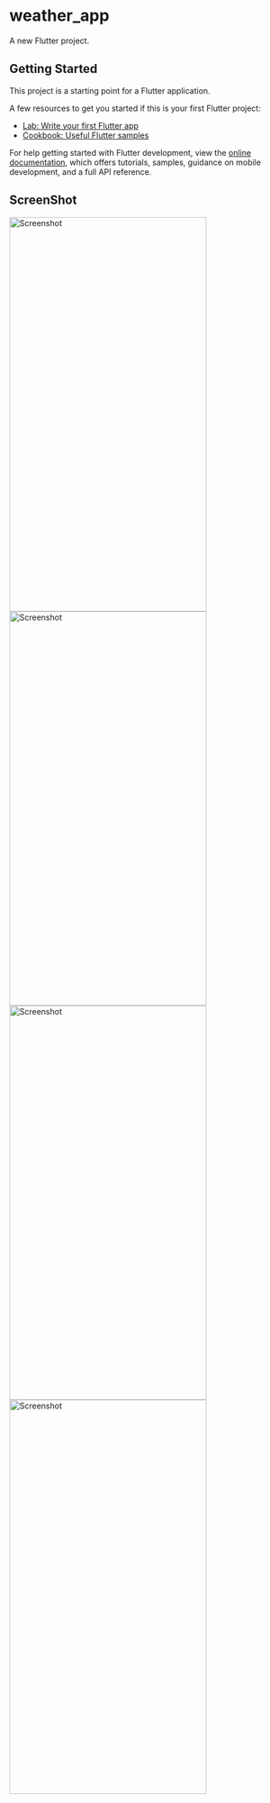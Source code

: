 # weather_app

A new Flutter project.

## Getting Started

This project is a starting point for a Flutter application.

A few resources to get you started if this is your first Flutter project:

- [Lab: Write your first Flutter app](https://docs.flutter.dev/get-started/codelab)
- [Cookbook: Useful Flutter samples](https://docs.flutter.dev/cookbook)

For help getting started with Flutter development, view the
[online documentation](https://docs.flutter.dev/), which offers tutorials,
samples, guidance on mobile development, and a full API reference.


## ScreenShot
<img src="https://github.com/nt044/Weather-App/blob/main/Screenshots/SS1.jpg" alt="Screenshot" width="350" height="700">
<img src="https://github.com/nt044/Weather-App/blob/main/Screenshots/SS2.jpg" alt="Screenshot" width="350" height="700">
<img src="https://github.com/nt044/Weather-App/blob/main/Screenshots/SS3.jpg" alt="Screenshot" width="350" height="700">
<img src="https://github.com/nt044/Weather-App/blob/main/Screenshots/SS4.jpg" alt="Screenshot" width="350" height="700">


